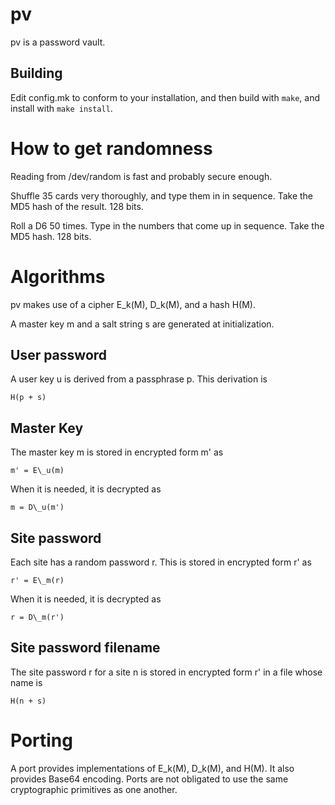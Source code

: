 # pv

pv is a password vault. 

## Building

Edit config.mk to conform to your installation, and then build with `make`, and
install with `make install`.

# How to get randomness

Reading from /dev/random is fast and probably secure enough. 

Shuffle 35 cards very thoroughly, and type them in in sequence. Take the MD5
hash of the result. 128 bits. 

Roll a D6 50 times. Type in the numbers that come up in sequence. Take the MD5
hash. 128 bits. 

# Algorithms

pv makes use of a cipher E\_k(M), D\_k(M), and a hash H(M).

A master key m and a salt string s are generated at initialization. 

## User password

A user key u is derived from a passphrase p. This derivation is 

    H(p + s)

## Master Key

The master key m is stored in encrypted form m' as 

    m' = E\_u(m)

When it is needed, it is decrypted as

    m = D\_u(m') 

## Site password

Each site has a random password r. This is stored in encrypted form r' as

    r' = E\_m(r)

When it is needed, it is decrypted as 

    r = D\_m(r')

## Site password filename

The site password r for a site n is stored in encrypted form r' in a file whose
name is

    H(n + s)

# Porting

A port provides implementations of E\_k(M), D\_k(M), and H(M). It also provides
Base64 encoding. Ports are not obligated to use the same cryptographic
primitives as one another. 
